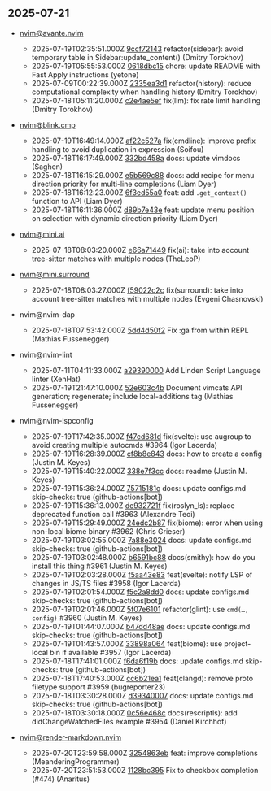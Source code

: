 ## 2025-07-21

* nvim@avante.nvim
  - 2025-07-19T02:35:51.000Z [9ccf72143](https://github.com/yetone/avante.nvim/commit/9ccf721435215e240c80b9b52d3723014600587f) refactor(sidebar): avoid temporary table in Sidebar:update_content() (Dmitry Torokhov)
  - 2025-07-19T05:55:53.000Z [0618dbc15](https://github.com/yetone/avante.nvim/commit/0618dbc1514e9d6e6a160e91deed3569f8144fdf) chore: update README with Fast Apply instructions (yetone)
  - 2025-07-09T00:22:39.000Z [2335ea3d1](https://github.com/yetone/avante.nvim/commit/2335ea3d15c686cf1996a18bca32a5ec197cd381) refactor(history): reduce computational complexity when handling history (Dmitry Torokhov)
  - 2025-07-18T05:11:20.000Z [c2e4ae5ef](https://github.com/yetone/avante.nvim/commit/c2e4ae5ef6b607080c98df41a744102563abc1f5) fix(llm): fix rate limit handling (Dmitry Torokhov)

* nvim@blink.cmp
  - 2025-07-19T16:49:14.000Z [af22c527a](https://github.com/Saghen/blink.cmp/commit/af22c527a451d162e5229a1eff9283ee840b4bca) fix(cmdline): improve prefix handling to avoid duplication in expression (Soifou)
  - 2025-07-18T16:17:49.000Z [332bd458a](https://github.com/Saghen/blink.cmp/commit/332bd458a52a587d5b5b068f5c41d714fe9b4049) docs: update vimdocs (Saghen)
  - 2025-07-18T16:15:29.000Z [e5b569c88](https://github.com/Saghen/blink.cmp/commit/e5b569c88dac357f7ce41f458355df49cdbe0447) docs: add recipe for menu direction priority for multi-line completions (Liam Dyer)
  - 2025-07-18T16:12:23.000Z [6f3ed55a0](https://github.com/Saghen/blink.cmp/commit/6f3ed55a0b1a298ddf4d00cc50dc66b59865df40) feat: add `.get_context()` function to API (Liam Dyer)
  - 2025-07-18T16:11:36.000Z [d89b7e43e](https://github.com/Saghen/blink.cmp/commit/d89b7e43edc7bdaddb87a6460e2baaef1cff3488) feat: update menu position on selection with dynamic direction priority (Liam Dyer)

* nvim@mini.ai
  - 2025-07-18T08:03:20.000Z [e66a71449](https://github.com/echasnovski/mini.ai/commit/e66a71449bdf719b4b9c96e0cd7b7d6cc4112f88) fix(ai): take into account tree-sitter matches with multiple nodes (TheLeoP)

* nvim@mini.surround
  - 2025-07-18T08:03:27.000Z [f59022c2c](https://github.com/echasnovski/mini.surround/commit/f59022c2c66c1cffd3cd755b105faa468b25a4e0) fix(surround): take into account tree-sitter matches with multiple nodes (Evgeni Chasnovski)

* nvim@nvim-dap
  - 2025-07-18T07:53:42.000Z [5dd4d50f2](https://github.com/mfussenegger/nvim-dap/commit/5dd4d50f2e6a2eaf9e57fad023d294ef371bda35) Fix :ga from within REPL (Mathias Fussenegger)

* nvim@nvim-lint
  - 2025-07-11T04:11:33.000Z [a29390000](https://github.com/mfussenegger/nvim-lint/commit/a293900003b8e3a402839a243033db0c88aeb3a9) Add Linden Script Language linter (XenHat)
  - 2025-07-19T21:47:10.000Z [52e603c4b](https://github.com/mfussenegger/nvim-lint/commit/52e603c4b66f2fb4f268916725076e6c3ae412fd) Document vimcats API generation; regenerate; include local-additions tag (Mathias Fussenegger)

* nvim@nvim-lspconfig
  - 2025-07-19T17:42:35.000Z [f47cd681d](https://github.com/neovim/nvim-lspconfig/commit/f47cd681d7cb6048876a2e908b6d8ba1e530d152) fix(svelte): use augroup to avoid creating multiple autocmds #3964 (Igor Lacerda)
  - 2025-07-19T16:28:39.000Z [cf8b8e843](https://github.com/neovim/nvim-lspconfig/commit/cf8b8e8438fded3be8c1fc18d26a66ef7d97d8fa) docs: how to create a config (Justin M. Keyes)
  - 2025-07-19T15:40:22.000Z [338e7f3cc](https://github.com/neovim/nvim-lspconfig/commit/338e7f3cc14bd7aa39ce386a93b42218880a4fc3) docs: readme (Justin M. Keyes)
  - 2025-07-19T15:36:24.000Z [75715181c](https://github.com/neovim/nvim-lspconfig/commit/75715181c276d82355868f7e7bbadd48656097fd) docs: update configs.md skip-checks: true (github-actions[bot])
  - 2025-07-19T15:36:13.000Z [de932721f](https://github.com/neovim/nvim-lspconfig/commit/de932721f90d8aeb5a7a7f9d45249290da2a751c) fix(roslyn_ls): replace deprecated function call #3963 (Alexandre Teoi)
  - 2025-07-19T15:29:49.000Z [24edc2b87](https://github.com/neovim/nvim-lspconfig/commit/24edc2b87786b921276d092d9e7d8202d0cdf259) fix(biome): error when using non-local biome binary #3962 (Chris Grieser)
  - 2025-07-19T03:02:55.000Z [7a88e3024](https://github.com/neovim/nvim-lspconfig/commit/7a88e3024a616e153b8760d64b3541e3a166c27f) docs: update configs.md skip-checks: true (github-actions[bot])
  - 2025-07-19T03:02:48.000Z [b6591bc88](https://github.com/neovim/nvim-lspconfig/commit/b6591bc885331a951eb8d3b05cc390e2da01d76f) docs(smithy): how do you install this thing #3961 (Justin M. Keyes)
  - 2025-07-19T02:03:28.000Z [f5aa43e83](https://github.com/neovim/nvim-lspconfig/commit/f5aa43e83c940d46065ea04e3e7d275c0fc7fad8) feat(svelte): notify LSP of changes in JS/TS files #3958 (Igor Lacerda)
  - 2025-07-19T02:01:54.000Z [f5c2a8dd0](https://github.com/neovim/nvim-lspconfig/commit/f5c2a8dd01304bb58c4675067e66ac495d52ff65) docs: update configs.md skip-checks: true (github-actions[bot])
  - 2025-07-19T02:01:46.000Z [5f07e6101](https://github.com/neovim/nvim-lspconfig/commit/5f07e61010f495e5ebde1b71b2c74cb52765363a) refactor(glint): use `cmd(…, config)` #3960 (Justin M. Keyes)
  - 2025-07-19T01:44:07.000Z [b47dd48ae](https://github.com/neovim/nvim-lspconfig/commit/b47dd48ae0425a623544c944dd722cf3c1d4a7f6) docs: update configs.md skip-checks: true (github-actions[bot])
  - 2025-07-19T01:43:57.000Z [33898a064](https://github.com/neovim/nvim-lspconfig/commit/33898a06457b1074a3846958233d29c9ee191cb5) feat(biome): use project-local bin if available #3957 (Igor Lacerda)
  - 2025-07-18T17:41:01.000Z [f6da6f19b](https://github.com/neovim/nvim-lspconfig/commit/f6da6f19b7d83a5133745adc41042170bdff835a) docs: update configs.md skip-checks: true (github-actions[bot])
  - 2025-07-18T17:40:53.000Z [cc6b21ea1](https://github.com/neovim/nvim-lspconfig/commit/cc6b21ea16cc12df290152f02513a8bd0ed9d932) feat(clangd): remove proto filetype support #3959 (bugreporter23)
  - 2025-07-18T03:30:28.000Z [d39340007](https://github.com/neovim/nvim-lspconfig/commit/d3934000788ab0a8f98ed58bc69e4b73ad26b110) docs: update configs.md skip-checks: true (github-actions[bot])
  - 2025-07-18T03:30:18.000Z [0c56e468c](https://github.com/neovim/nvim-lspconfig/commit/0c56e468c9bbd3cc8bc826fe14e2159bdca374a0) docs(rescriptls): add didChangeWatchedFiles example #3954 (Daniel Kirchhof)

* nvim@render-markdown.nvim
  - 2025-07-20T23:59:58.000Z [3254863eb](https://github.com/MeanderingProgrammer/render-markdown.nvim/commit/3254863eb91fed3d9a7433b54327716528f1eacc) feat: improve completions (MeanderingProgrammer)
  - 2025-07-20T23:51:53.000Z [1128bc395](https://github.com/MeanderingProgrammer/render-markdown.nvim/commit/1128bc39532b4fe1155d82fa75af081f6d8941db) Fix to checkbox completion (#474) (Anaritus)